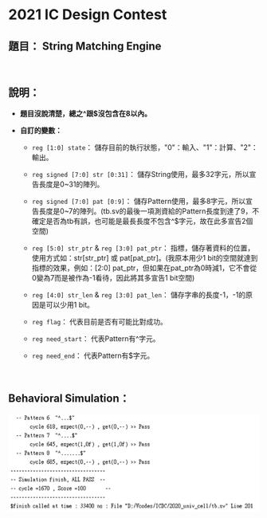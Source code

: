 # 2021 IC Design Contest

## <b>題目：</b> String Matching Engine

<br>


## <b>說明：</b>

- <b>題目沒說清楚，總之^跟$沒包含在8以內。</b>

- <b>自訂的變數：</b>
    - ``` reg [1:0] state ```：
        儲存目前的執行狀態，"0"：輸入、"1"：計算、"2"：輸出。

    - ``` reg signed [7:0] str [0:31] ```：
        儲存String使用，最多32字元，所以宣告長度是0~31的陣列。

    - ``` reg signed [7:0] pat [0:9] ```：
        儲存Pattern使用，最多8字元，所以宣告長度是0~7的陣列。(tb.sv的最後一項測資給的Pattern長度到達了9，不確定是否為tb有誤，也可能是最長長度不包含^$字元，故在此多宣告2個空間)

    - ``` reg [5:0] str_ptr ``` & ``` reg [3:0] pat_ptr ```：
        指標，儲存著資料的位置，使用方式如：str[str_ptr] 或 pat[pat_ptr]。(我原本用少1 bit的空間就達到指標的效果，例如：[2:0] pat_ptr，但如果在pat_ptr為0時減1，它不會從0變為7而是被作為-1看待，因此將其多宣告1 bit空間)

    - ``` reg [4:0] str_len ``` & ``` reg [3:0] pat_len ```：
        儲存字串的長度-1，-1的原因是可以少用1 bit。

    - ``` reg flag ```：
        代表目前是否有可能比對成功。

    - ``` reg need_start ```：
        代表Pattern有^字元。
    
    - ``` reg need_end ```：
        代表Pattern有$字元。


<br>


## <b>Behavioral Simulation：</b>
![](image.png)
